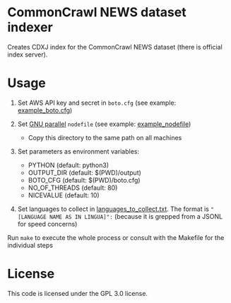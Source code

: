 # CommonCrawl NEWS dataset indexer

Creates CDXJ index for the CommonCrawl NEWS dataset (there is official index server).

# Usage

1. Set AWS API key and secret in `boto.cfg` (see example: [example_boto.cfg](example_boto.cfg))
2. Set
   [GNU parallel](https://www.usenix.org/publications/login/february-2011-volume-36-number-1/gnu-parallel-command-line-power-tool)
   `nodefile` (see example: [example_nodefile](example_nodefile))
    - Copy this directory to the same path on all machines
3. Set parameters as environment variables:

    - PYTHON (default: python3)
    - OUTPUT_DIR (default: $(PWD)/output)
    - BOTO_CFG (default: $(PWD)/boto.cfg)
    - NO_OF_THREADS (default: 80)
    - NICEVALUE (default: 10)

4. Set languages to collect in [languages_to_collect.txt](languages_to_collect.txt). The format
   is `"[LANGUAGE NAME AS IN LINGUA]":` (because it is grepped from a JSONL for speed concerns)

Run `make` to execute the whole process or consult with the Makefile for the individual steps

# License

This code is licensed under the GPL 3.0 license.
